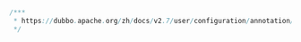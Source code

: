 # 

> 

```java
/***
 * https://dubbo.apache.org/zh/docs/v2.7/user/configuration/annotation/
 */
```